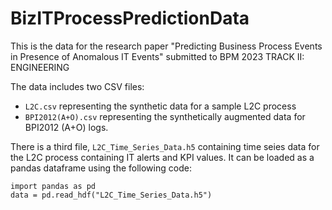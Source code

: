# BizITProcessPredictionData
This is the data for the research paper "Predicting Business Process Events in Presence of Anomalous IT Events" submitted to BPM 2023 TRACK II: ENGINEERING

The data includes two CSV files:
- ```L2C.csv``` representing the synthetic data for a sample L2C process
- ```BPI2012(A+O).csv``` representing the synthetically augmented data for BPI2012 (A+O) logs.

There is a third file, ```L2C_Time_Series_Data.h5``` containing time seies data for the L2C process containing IT alerts and KPI values. It can be loaded as a pandas dataframe using the following code:
```
import pandas as pd
data = pd.read_hdf("L2C_Time_Series_Data.h5")
```
